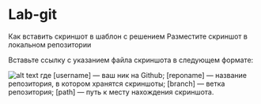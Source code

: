 # Lab-git

Как вставить скриншот в шаблон с решением
Разместите скриншот в локальном репозитории

Вставьте ссылку с указанием файла скриншота в следующем формате:

![alt text](https://github.com/username/reponame/blob/branch/path/image.png)
где
[username] — ваш ник на Github;
[reponame] — название репозитория, в котором хранятся скриншоты;
[branch] — ветка репозитория;
[path] — путь к месту нахождения скриншота.